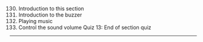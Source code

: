 130. Introduction to this section
131. Introduction to the buzzer
132. Playing music
133. Control the sound volume
     Quiz 13: End of section quiz

---
